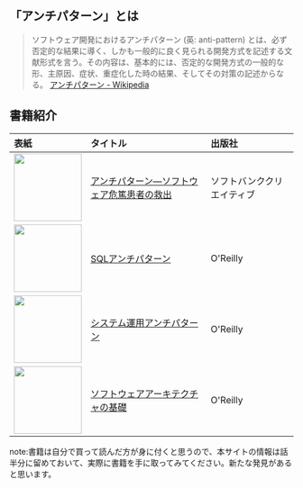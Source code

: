 
## 「アンチパターン」とは

> ソフトウェア開発におけるアンチパターン (英: anti-pattern) とは、必ず否定的な結果に導く、しかも一般的に良く見られる開発方式を記述する文献形式を言う。その内容は、基本的には、否定的な開発方式の一般的な形、主原因、症状、重症化した時の結果、そしてその対策の記述からなる。
> [アンチパターン - Wikipedia](https://ja.wikipedia.org/wiki/%E3%82%A2%E3%83%B3%E3%83%81%E3%83%91%E3%82%BF%E3%83%BC%E3%83%B3)


## 書籍紹介

|表紙|タイトル|出版社|
|:--|:--|:--|
|<a href="https://www.amazon.co.jp/%E3%82%A2%E3%83%B3%E3%83%81%E3%83%91%E3%82%BF%E3%83%BC%E3%83%B3%E2%80%95%E3%82%BD%E3%83%95%E3%83%88%E3%82%A6%E3%82%A7%E3%82%A2%E5%8D%B1%E7%AF%A4%E6%82%A3%E8%80%85%E3%81%AE%E6%95%91%E5%87%BA-William-J-Brown/dp/4797307587"><img src="https://images-na.ssl-images-amazon.com/images/I/51T832T085L._SX335_BO1,204,203,200_.jpg" width="120"></a>|[アンチパターン―ソフトウェア危篤患者の救出](./アンチパターン―ソフトウェア危篤患者の救出.md)|ソフトバンククリエイティブ|
|<a href="https://www.oreilly.co.jp/books/9784873115894/"><img src="https://www.oreilly.co.jp/books/images/picture_large978-4-87311-589-4.jpeg" width="120"></a>|[SQLアンチパターン](./SQLアンチパターン.md)|O'Reilly|
|<a href="https://www.oreilly.co.jp/books/9784873119847/"><img src="https://www.oreilly.co.jp/books/images/picture_large978-4-87311-984-7.jpeg" width="120"></a>|[システム運用アンチパターン](./システム運用アンチパターン.md)|O'Reilly|
|<a href="https://www.oreilly.co.jp/books/9784873119823/"><img src="https://www.oreilly.co.jp/books/images/picture_large978-4-87311-982-3.jpeg" width="120"></a>|[ソフトウェアアーキテクチャの基礎](./ソフトウェアアーキテクチャの基礎.md)|O'Reilly|

note:書籍は自分で買って読んだ方が身に付くと思うので、本サイトの情報は話半分に留めておいて、実際に書籍を手に取ってみてください。新たな発見があると思います。
